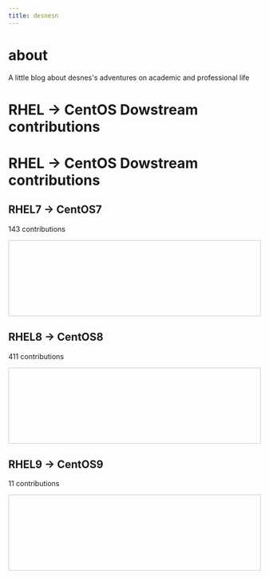 ```yaml
---
title: desnesn
---
```


<style>
.scrollBox {
        height:150px;
        width:100%;
        border:1px solid #ccc;
        font:16px/26px Georgia, Garamond, Serif;
	display: flex;
}
</style>

# about
<div style="width:100%">
A little blog about desnes's adventures on academic and professional life
</div>

# RHEL -> CentOS Dowstream contributions
<h1>RHEL -> CentOS Dowstream contributions</h1>

<h2>RHEL7 -> CentOS7</h2>
<p>143 contributions</p>
<div class="scrollBox">
<object style="flex: 1;" data="centos/commits-from-Desnes-centos7.txt"></object>
</div>

<h2>RHEL8 -> CentOS8</h2>
<p>411 contributions</p>
<div class="scrollBox">
<object style="flex: 1;" data="centos/commits-from-Desnes-centos8.txt"></object>
</div>

<h2>RHEL9 -> CentOS9</h2>
<p>11 contributions</p>
<div class="scrollBox">
<object style="flex: 1;" data="centos/commits-from-Desnes-centos9.txt"></object>
</div>


